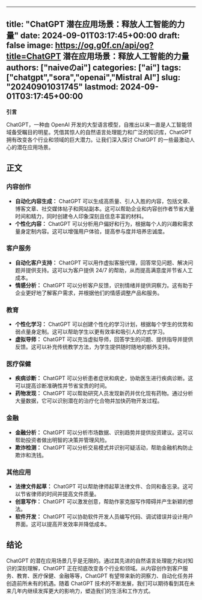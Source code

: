 
---
title: "ChatGPT 潜在应用场景：释放人工智能的力量"
date: 2024-09-01T03:17:45+00:00
draft: false
image: https://og.g0f.cn/api/og?title=ChatGPT 潜在应用场景：释放人工智能的力量
authors: ["naiveのai"]
categories: ["ai"]
tags: ["chatgpt","sora","openai","Mistral AI"]
slug: "20240901031745"
lastmod: 2024-09-01T03:17:45+00:00
---
**引言**

ChatGPT，一种由 OpenAI 开发的大型语言模型，自推出以来一直是人工智能领域备受瞩目的明星。凭借其惊人的自然语言处理能力和广泛的知识库，ChatGPT 拥有改变各个行业和领域的巨大潜力。让我们深入探讨 ChatGPT 的一些最激动人心的潜在应用场景。

## 正文

### 内容创作

* **自动化内容生成：** ChatGPT 可以生成高质量、引人入胜的内容，包括文章、博客文章、社交媒体帖子和网站副本。这可以帮助企业和内容创作者节省大量时间和精力，同时创建令人印象深刻且信息丰富的材料。
* **个性化内容：** ChatGPT 可以分析用户偏好和行为，根据每个人的兴趣和需求量身定制内容。这可以增强用户体验，提高参与度并培养忠诚度。

### 客户服务

* **自动化客户支持：** ChatGPT 可以用作虚拟客服代理，回答常见问题、解决问题并提供支持。这可以为客户提供 24/7 的帮助，从而提高满意度并节省人工成本。
* **情感分析：** ChatGPT 可以分析客户反馈，识别情绪并提供洞察力。这有助于企业更好地了解客户需求，并根据他们的情感调整产品和服务。

### 教育

* **个性化学习：** ChatGPT 可以创建个性化的学习计划，根据每个学生的优势和弱点量身定制。这可以帮助学生以更有效率和吸引人的方式学习。
* **虚拟导师：** ChatGPT 可以充当虚拟导师，回答学生的问题、提供指导并提供反馈。这可以补充传统教学方法，为学生提供随时随地的额外支持。

### 医疗保健

* **疾病诊断：** ChatGPT 可以分析患者症状和病史，协助医生进行疾病诊断。这可以提高诊断准确性并节省宝贵的时间。
* **药物发现：** ChatGPT 可以帮助研究人员发现新药并优化现有药物。通过分析大量数据，它可以识别潜在的治疗化合物并加快药物开发过程。

### 金融

* **金融分析：** ChatGPT 可以分析市场数据、识别趋势并提供投资建议。这可以帮助投资者做出明智的决策并管理风险。
* **欺诈检测：** ChatGPT 可以分析交易模式并识别可疑活动，帮助金融机构防止欺诈和洗钱。

### 其他应用

* **法律文件起草：** ChatGPT 可以帮助律师起草法律文件、合同和备忘录。这可以节省律师的时间并提高文件质量。
* **创意写作：** ChatGPT 可以激发创意，帮助作家克服写作障碍并产生新颖的想法。
* **软件开发：** ChatGPT 可以协助软件开发人员编写代码、调试错误并设计用户界面。这可以提高开发效率并降低成本。

## 结论

ChatGPT 的潜在应用场景几乎是无限的。通过其先进的自然语言处理能力和对知识的深刻理解，ChatGPT 正在彻底改变各个行业和领域。从内容创作到客户服务、教育、医疗保健、金融等等，ChatGPT 有望带来新的洞察力、自动化任务并创造前所未有的机遇。随着 ChatGPT 技术的不断发展，我们可以期待看到其在未来几年内继续发挥更大的影响力，塑造我们的生活和工作方式。